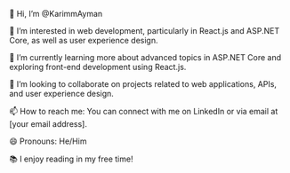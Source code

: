 👋 Hi, I’m @KarimmAyman

👀 I’m interested in web development, particularly in React.js and ASP.NET Core, as well as user experience design.

🌱 I’m currently learning more about advanced topics in ASP.NET Core and exploring front-end development using React.js.

💞️ I’m looking to collaborate on projects related to web applications, APIs, and user experience design.

📫 How to reach me: You can connect with me on LinkedIn or via email at [your email address].

😄 Pronouns: He/Him

📚 I enjoy reading in my free time!


<!---
KarimmAyman/KarimmAyman is a ✨ special ✨ repository because its `README.md` (this file) appears on your GitHub profile.
You can click the Preview link to take a look at your changes.
--->
